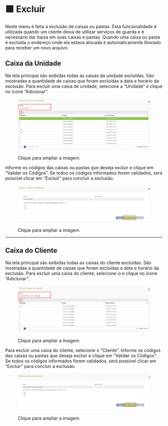 # 🟩 Excluir

Neste menu é feita a exclusão de caixas ou pastas. Esta funcionalidade é utilizada quando um cliente deixa de utilizar serviços de guarda e é necessário dar baixa em suas caixas e pastas. Quando uma caixa ou pasta é excluída o endereço onde ela estava alocada é automaticamente liberado para receber um novo arquivo. &#x20;

## Caixa da Unidade&#x20;

Na tela principal são exibidas todas as caixas da unidade excluídas. São mostradas a quantidade de caixas que foram excluídas a data e horário da exclusão. Para excluir uma caixa de unidade, selecione a “Unidade” e clique no ícone “Adicionar”.&#x20;

<figure><img src="../.gitbook/assets/caixa19.png" alt=""><figcaption><p>Clique para ampliar a imagem.</p></figcaption></figure>

Informe os códigos das caixas ou pastas que deseja excluir e clique em “Validar os Códigos”. Se todos os códigos informados forem validados, será possível clicar em “Excluir” para concluir a exclusão. &#x20;

<figure><img src="../.gitbook/assets/caixa20.png" alt=""><figcaption><p>Clique para ampliar a imagem.</p></figcaption></figure>

***

## Caixa do Cliente&#x20;

Na tela principal são exibidas todas as caixas do cliente excluídas. São mostradas a quantidade de caixas que foram excluídas a data e horário da exclusão. Para excluir uma caixa do cliente, selecione-o e clique no ícone “Adicionar”.&#x20;

<figure><img src="../.gitbook/assets/caixa21.png" alt=""><figcaption><p>Clique para ampliar a imagem.</p></figcaption></figure>

Para excluir uma caixa do cliente, selecione o “Cliente”. Informe os códigos das caixas ou pastas que deseja excluir e clique em “Validar os Códigos”. Se todos os códigos informados forem validados, será possível clicar em “Excluir” para concluir a exclusão.&#x20;

<figure><img src="../.gitbook/assets/caixa22.png" alt=""><figcaption><p>Clique para ampliar a imagem.</p></figcaption></figure>
